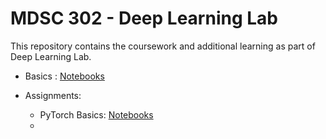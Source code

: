# MDSC 302 - Deep Learning Lab
 
This repository contains the coursework and additional learning as part of Deep Learning Lab.


* Basics : [Notebooks](./PyTorch-basics/)

* Assignments:

    * PyTorch Basics: [Notebooks](./pytorch-basics-coursework/)
    *
